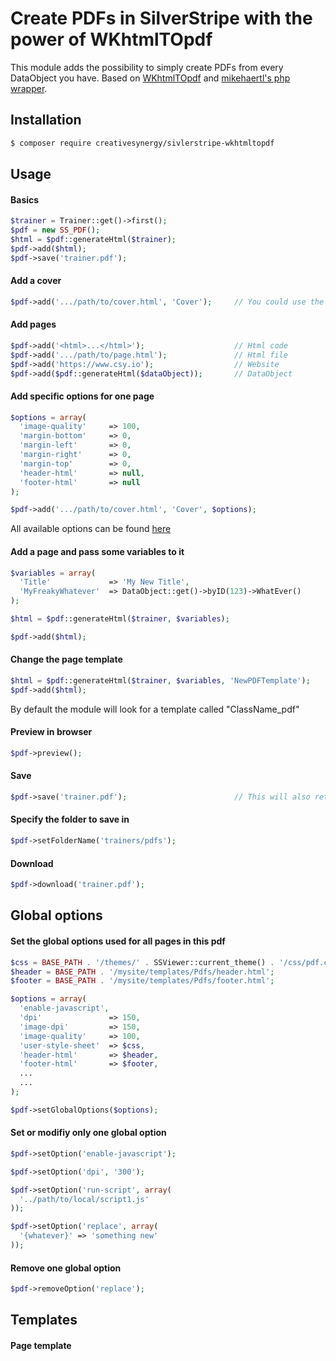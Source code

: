 # Create PDFs in SilverStripe with the power of WKhtmlTOpdf

This module adds the possibility to simply create PDFs from every DataObject you have. Based on [WKhtmlTOpdf](http://wkhtmltopdf.org/) and [mikehaertl's php wrapper](https://github.com/mikehaertl/phpwkhtmltopdf).

## Installation

``` sh
$ composer require creativesynergy/sivlerstripe-wkhtmltopdf
```

## Usage

#### Basics
``` php
$trainer = Trainer::get()->first();
$pdf = new SS_PDF();
$html = $pdf::generateHtml($trainer);
$pdf->add($html);
$pdf->save('trainer.pdf');
```

#### Add a cover
``` php
$pdf->add('.../path/to/cover.html', 'Cover');     // You could use the same inputs as listed under "Add pages"
```

#### Add pages
``` php
$pdf->add('<html>...</html>');                    // Html code
$pdf->add('.../path/to/page.html');               // Html file
$pdf->add('https://www.csy.io');                  // Website
$pdf->add($pdf::generateHtml($dataObject));       // DataObject
```

#### Add specific options for one page
``` php
$options = array(
  'image-quality'     => 100,
  'margin-bottom'     => 0,
  'margin-left'       => 0,
  'margin-right'      => 0,
  'margin-top'        => 0,
  'header-html'       => null,
  'footer-html'       => null
);

$pdf->add('.../path/to/cover.html', 'Cover', $options);
```
All available options can be found [here](http://wkhtmltopdf.org/usage/wkhtmltopdf.txt)

#### Add a page and pass some variables to it
``` php
$variables = array(
  'Title'             => 'My New Title',
  'MyFreakyWhatever'  => DataObject::get()->byID(123)->WhatEver()
);

$html = $pdf::generateHtml($trainer, $variables);

$pdf->add($html);
```

#### Change the page template
``` php
$html = $pdf::generateHtml($trainer, $variables, 'NewPDFTemplate');
$pdf->add($html);
```
By default the module will look for a template called "ClassName_pdf"

#### Preview in browser
``` php
$pdf->preview();
```

#### Save
``` php
$pdf->save('trainer.pdf');                        // This will also return an file instance to work with
```

#### Specify the folder to save in
``` php
$pdf->setFolderName('trainers/pdfs');
```

#### Download
``` php
$pdf->download('trainer.pdf');
```

## Global options

#### Set the global options used for all pages in this pdf
``` php
$css = BASE_PATH . '/themes/' . SSViewer::current_theme() . '/css/pdf.css';
$header = BASE_PATH . '/mysite/templates/Pdfs/header.html';
$footer = BASE_PATH . '/mysite/templates/Pdfs/footer.html';

$options = array(
  'enable-javascript',
  'dpi'               => 150,
  'image-dpi'         => 150,
  'image-quality'     => 100,
  'user-style-sheet'  => $css,
  'header-html'       => $header,
  'footer-html'       => $footer,
  ...
  ...
);

$pdf->setGlobalOptions($options);
```

#### Set or modifiy only one global option
``` php
$pdf->setOption('enable-javascript');

$pdf->setOption('dpi', '300');

$pdf->setOption('run-script', array(
  '../path/to/local/script1.js'
));

$pdf->setOption('replace', array(
  '{whatever}' => 'something new'
));
```

#### Remove one global option
``` php
$pdf->removeOption('replace');
```

## Templates

#### Page template

